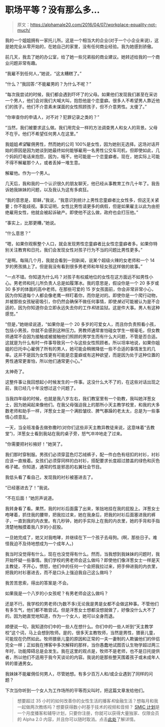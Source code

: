 # 职场平等？没有那么多…

> 原文：<https://alphamale20.com/2016/04/07/workplace-equality-not-much/>

我的一个姐姐拥有一家托儿所。这是一个相当大的企业(对于一个小企业来说)，这是她完全从零开始的，在她自己的家里，没有任何商业经验。我为她感到骄傲。

前几天，我去了她的办公室，给了她一些兄弟般的商业建议。她转述给我的一个商业问题非常有趣。

“我雇不到任何人，”她说，“这太糟糕了。”

“什么？”我回答:“不能雇男的？为什么不呢？”

“每次我尝试的时候，我们都会遇到吓坏了的父母。如果他们发现我们甚至在采访一个男人，他们会对我们大喊大叫，抱怨他是个恋童癖。很多人不希望男人靠近他们的孩子。他们不介意素未谋面的女性照顾孩子，但不介意男性。太傻了。”

“你审查你的申请人，对不对？犯罪记录之类的？”

“当然，我们被要求这么做。我们用完全一样的方法调查男人和女人的背景。父母不在乎。他们不希望任何男人在这里。”

我姐姐*希望*雇佣男性，然而她的公司 100%是女性，因为她别无选择。这场对话开始的原因是因为她谈到她最终如何能够雇用一名男性公交车司机，但即使如此，几个妈妈打电话来抱怨，因为，哦不，他可能是一个恋童癖者。现在，她实际上可能不得不解雇那个人，或者丢掉一堆生意。

解雇他。作为一个男人。

几天后，我和我的一个认识很久的朋友聊天，他已经从事教育工作几十年了。我告诉她我妹妹的问题，以及我认为这有多疯狂。

“我的意思是，耶稣，”我说，“我意识到统计上男性恋童癖者比女性多，但这无关紧要；你不能歧视。事实证明，女性比男性请更多的病假，但是如果雇主以此为由拒绝雇用女性，他就会被起诉破产。即使他不这么做，政府也会打压他。”

“事实上，比那更糟，”她说。

“什么意思？”

“嗯，如果你观察整个人口，就会发现男性恋童癖者比女性恋童癖者多。如果你特别关注教育和日托，我们会发现女性对孩子行为不当的问题比男性更多。”

“是啊。每隔几个月，我就会看到一则新闻，说某个超级火辣的女老师和一个 14 岁的男孩搞上了。但是我没有看到很多男老师和年轻女孩这样做的故事。”

“一点不错。你知道为什么吗？对孩子有权威地位的女性在这方面远不如男性小心。男老师和托儿所负责人总是如履薄冰。我的意思是，假设你是一个 20 多岁或 30 多岁的体面的高中老师。在那些可爱的 15 岁女孩面前，你会非常非常小心，因为你知道每个人都会像老鹰一样盯着你，而你是对的。即使你是一个爬行动物，并被那些女孩秘密吸引，你仍然会确保不做任何事情，即使*接近*可能被认为是不合适的，因为你知道你会立即永远失去你的工作*和*进监狱。这是件大事。男人有这种感觉。”

“但是，”她继续说道，“如果你是一个 20 多岁的可爱女人，而且你负责照看小孩，包括小男孩，你就不会感到这种压力。男教师通常害怕碰女学生一根毫毛，但女教师通常不会因为接触或被接触他们照顾的男学生而有什么大问题，不管是否合适。这就是为什么有时一件事导致另一个与这些女性照顾者。所以坦率地说，如果你姐姐的日托中心雇佣了所有的男人，她可能会稍微降低一些不合适的事情发生的几率。这并不是因为女性更有可能是恋童癖或有这种欲望，而是因为处于这种位置的男性通常更害怕，所以他们通常更小心。”

太神奇了。

这整件事让我回想起小时候发生的一件事。这没什么大不了的，在这些对话出现之前，我已经几十年没想过这个问题了。

当我四年级的时候，也就是我八岁左右，我们教室里有一个助教，我叫她洋葱女士，因为她闻起来像他们。在我父母强迫我上的那所小天主教学校里，和我的大多数老师和助手一样，洋葱女士是一个满脸皱纹、脾气暴躁的老太太，总是为一些事情心烦意乱。

一天，当全班准备去做弥撒时(对你们这些非天主教异教徒来说，这意味着“去教堂”)，洋葱女士看到我站在我的桌子旁，怒气冲冲地走了过来。

"你需要把衬衫掖好！"她哭了。

我们那时穿制服。男孩们必须穿蓝色灯芯绒裤子，配一件白色有纽扣的衬衫，衬衫应该一直掖着。女孩们必须穿同样的白衬衫，搭配要求长度超过膝盖的绿色和灰色格子裙。你知道，通常的性是邪恶的右翼社会节目。

我低头看了看自己，发现我的衬衫被塞进去了。

“已经塞进去了！”我说。

“不在后面！”她厉声说道。

我转身看了看。果然，我的衬衫后面露了出来，笨拙地挂在我的屁股上。洋葱女士咆哮着，抓住我的腰带，把我拉过来，她在我身后，把我的衬衫后面塞进我的裤子，一直到我的内衣里。有几秒钟，她的手实际上在我的内衣里，她的手背和手指清楚地触摸着我八岁的小屁股。

一旦她完成了，她又对我咆哮，并继续在下一个孩子去母狗。(啊，那些日子。难怪我迫不及待地想成为一个成年人。)

我当时没觉得有什么，现在也没觉得有什么。然而，当我想到我妹妹的问题时，我开始怀疑一些事情。我们学校的男老师会这么做吗？即使他们像洋葱女士一样是天主教徒，不开心，愤怒，他们中的任何一个会把我拉过来，把手伸进我的内衣里，把我的衬衫塞进去，而不是口头上强迫我自己这么做吗？

我苦苦思索，得出的答案是:不会。

如果我是一个八岁的小女孩呢？有男老师会这么做吗？

还是不行。我学校的男老师(为数不多)无论我是男是女都不会做这种事。不管他们有多生气，他们都不敢尝试。但是洋葱女士想都没想就做了，好像没什么大不了的。因为她直觉地知道，作为一个女人，她可以全身而退。

顺便说一句，我知道你们中的一些人在想什么。你们中的一些人听到“天主教学校”这个词，马上会想到牧师。是的，很多天主教牧师，当然是男性，猥亵儿童，可能现在仍然如此。牧师猥亵儿童的原因和正常的一夫一妻制的人欺骗他们的伴侣完全一样；正如我在博客中多次解释的那样，当你愚蠢地试图否认生物学超过两三年时，功能障碍总是会发生。我在这里的观点是，牧师不是老师，也不是日托提供者，所以他们不适用于我今天谈论的内容。我说的是那些整天围着孩子或未成年人转的普通男女。

我妹妹不能雇佣任何男人，尽管她想。有多少百万人和/或企业遇到了同样的问题？

下次当你听到一个女人为工作场所的平等而尖叫时，把这篇文章发给他们。

> 想要超过 35 小时的如何改善你的女性生活的播客*和*金融生活？想每月和我一起做两次教练吗？想要获得数小时基于技术的视频和音频？ [SMIC 计划](https://alphamale20.kartra.com/page/vIL17)是一个月度播客和辅导计划，只要你注册，你就可以获得大量独家、仅限会员的 Alpha 2.0 内容，并且你可以随时取消。点击[此处](https://alphamale20.kartra.com/page/vIL17)了解详情。
> 
> 